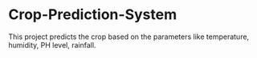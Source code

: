 # Crop-Prediction-System
This project predicts the crop based on the parameters like temperature, humidity, PH level, rainfall.
